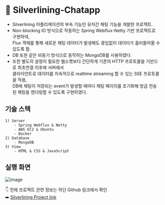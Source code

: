 # :incoming_envelope: Silverlining-Chatapp

- Silverlining 어플리케이션의 부속 기능인 유저간 채팅 기능을 개발한 프로젝트.
- Non-blocking IO 방식으로 작동하는 Spring Webflux-Netty 기반 프로젝트로 구현하여,<br>
  Flux 객체를 통해 새로운 채팅 데이터가 발생해도 끊임없이 데이터가 흘러들어올 수 있도록 함.
- DB 또한 같은 비동기 방식으로 동작하는 MongoDB를 사용하였다.
- 또한 별도의 설정이 필요한 웹소켓보다 간단하게 기존의 HTTP 프로토콜을 기반으로 최초연결 이후에 서버에서 <br>
  클라이언트로 데이터를 지속적으로 realtime streaming 할 수 있는 SSE 프로토콜을 적용, <br>
  DB에 채팅이 저장되는 event가 발생할 때마다 채팅 페이지를 초기화해 방금 전송된 채팅을 렌더링할 수 있도록 구현하였다.

## 기술 스택
    1) Server 
        - Spring Webflux & Netty 
        - AWS EC2 & Ubuntu
        - Docker
    2) Database 
        - MongoDB
    3) View
        - HTML & CSS & JavaScript

## 실행 화면
![image](https://user-images.githubusercontent.com/65891711/173414807-a176b8dc-8afa-4480-b695-f0972c248eb6.png)


:point_down: 전체 프로젝트 관련 정보는 하단 Github 링크에서 확인 <br>
:arrow_right: [Silverlining Project link](https://github.com/ashlovesliitea/silverlining-BE)